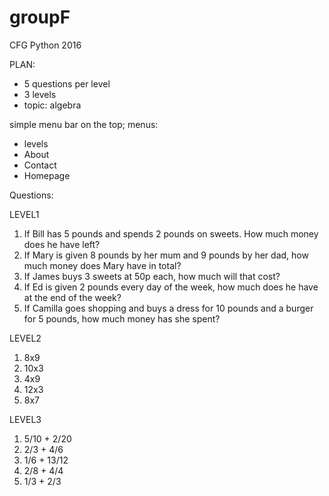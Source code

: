 # groupF
CFG Python 2016

PLAN:
- 5 questions per level
- 3 levels
- topic: algebra

simple menu bar on the top; 
menus:
- levels
- About
- Contact
- Homepage

Questions: 

LEVEL1
1. If Bill has 5 pounds and spends 2 pounds on sweets. How much money does he have left?
2. If Mary is given 8 pounds by her mum and 9 pounds by her dad, how much money does Mary have in total?
3. If James buys 3 sweets at 50p each, how much will that cost?
4. If Ed is given 2 pounds every day of the week, how much does he have at the end of the week?
5. If Camilla goes shopping and buys a dress for 10 pounds and a burger for 5 pounds, how much money has she spent?

LEVEL2
1. 8x9
2. 10x3
3. 4x9
4. 12x3
5. 8x7

LEVEL3
1. 5/10 + 2/20
2. 2/3 + 4/6
3. 1/6 + 13/12
4. 2/8 + 4/4
5. 1/3 + 2/3
